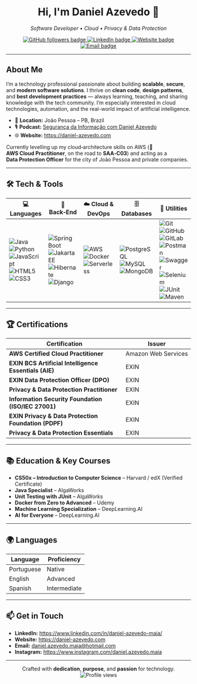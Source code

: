 <h1 align="center">Hi, I'm <strong>Daniel Azevedo</strong> 👋</h1>
<p align="center"><em>Software Developer • Cloud • Privacy & Data Protection</em></p>

<p align="center">
  <a href="https://github.com/daniel-azevedo-maia?tab=followers">
    <img src="https://img.shields.io/github/followers/daniel-azevedo-maia?label=Followers&logo=github&style=for-the-badge" alt="GitHub followers badge" />
  </a>
  <a href="https://www.linkedin.com/in/daniel-azevedo-maia/">
    <img src="https://img.shields.io/badge/LinkedIn-Daniel%20Azevedo-0A66C2?logo=linkedin&logoColor=white&style=for-the-badge" alt="LinkedIn badge" />
  </a>
  <a href="https://daniel-azevedo.com">
    <img src="https://img.shields.io/badge/Website-daniel--azevedo.com-000?logo=googlechrome&logoColor=white&style=for-the-badge" alt="Website badge" />
  </a>
  <a href="mailto:daniel.azevedo.maia@hotmail.com">
    <img src="https://img.shields.io/badge/Email-daniel.azevedo.maia@hotmail.com-D14836?logo=gmail&logoColor=white&style=for-the-badge" alt="Email badge" />
  </a>
</p>

---

## About Me

I’m a technology professional passionate about building **scalable**, **secure**, and **modern software solutions**. I thrive on **clean code**, **design patterns**, and **best development practices** — always learning, teaching, and sharing knowledge with the tech community. I’m especially interested in cloud technologies, automation, and the real-world impact of artificial intelligence.

- 📍 **Location:** João Pessoa – PB, Brazil  
- 🎙️ **Podcast:** [Segurança da Informação com Daniel Azevedo](https://open.spotify.com/show/6SicXkFtm5L6dJSC5KeHW5)  
- 🌐 **Website:** <https://daniel-azevedo.com>

Currently levelling up my cloud‑architecture skills on AWS (📜 **AWS Cloud Practitioner**, on the road to **SAA‑C03**) and acting as a **Data Protection Officer** for the city of João Pessoa and private companies.

---

## 🛠️ Tech & Tools

| 💻 Languages | 🚀 Back‑End | ☁️ Cloud & DevOps | 🗄️ Databases | 🔧 Utilities |
| --- | --- | --- | --- | --- |
| ![Java](https://img.shields.io/badge/Java-007396?logo=java&logoColor=white) ![Python](https://img.shields.io/badge/Python-3776AB?logo=python&logoColor=white) ![JavaScript](https://img.shields.io/badge/JavaScript-F7DF1E?logo=javascript&logoColor=black) ![HTML5](https://img.shields.io/badge/HTML5-E34F26?logo=html5&logoColor=white) ![CSS3](https://img.shields.io/badge/CSS3-1572B6?logo=css3&logoColor=white) | ![Spring Boot](https://img.shields.io/badge/Spring%20Boot-6DB33F?logo=springboot&logoColor=white) ![Jakarta EE](https://img.shields.io/badge/Jakarta%20EE-E76F00?logo=jakartaee&logoColor=white) ![Hibernate](https://img.shields.io/badge/Hibernate-59666C?logo=hibernate&logoColor=white) ![Django](https://img.shields.io/badge/Django-092E20?logo=django&logoColor=white) | ![AWS](https://img.shields.io/badge/AWS-232F3E?logo=amazonaws&logoColor=white) ![Docker](https://img.shields.io/badge/Docker-2496ED?logo=docker&logoColor=white) ![Serverless](https://img.shields.io/badge/Serverless-FD5750?logo=serverless&logoColor=white) | ![PostgreSQL](https://img.shields.io/badge/PostgreSQL-4169E1?logo=postgresql&logoColor=white) ![MySQL](https://img.shields.io/badge/MySQL-4479A1?logo=mysql&logoColor=white) ![MongoDB](https://img.shields.io/badge/MongoDB-47A248?logo=mongodb&logoColor=white) | ![Git](https://img.shields.io/badge/Git-F05032?logo=git&logoColor=white) ![GitHub](https://img.shields.io/badge/GitHub-181717?logo=github&logoColor=white) ![GitLab](https://img.shields.io/badge/GitLab-FC6D26?logo=gitlab&logoColor=white) ![Postman](https://img.shields.io/badge/Postman-FF6C37?logo=postman&logoColor=white) ![Swagger](https://img.shields.io/badge/Swagger-85EA2D?logo=swagger&logoColor=black) ![Selenium](https://img.shields.io/badge/Selenium-43B02A?logo=selenium&logoColor=white) ![JUnit](https://img.shields.io/badge/JUnit-25A162?logo=junit5&logoColor=white) ![Maven](https://img.shields.io/badge/Maven-C71A36?logo=apachemaven&logoColor=white) |

---

## 🏆 Certifications

| Certification | Issuer |
| --- | --- |
| **AWS Certified Cloud Practitioner** | Amazon Web Services |
| **EXIN BCS Artificial Intelligence Essentials (AIE)** | EXIN |
| **EXIN Data Protection Officer (DPO)** | EXIN |
| **Privacy & Data Protection Practitioner** | EXIN |
| **Information Security Foundation (ISO/IEC 27001)** | EXIN |
| **EXIN Privacy & Data Protection Foundation (PDPF)** | EXIN |
| **Privacy & Data Protection Essentials** | EXIN |

---

## 📚 Education & Key Courses

- **CS50x – Introduction to Computer Science** – Harvard / edX (Verified Certificate)  
- **Java Specialist** – AlgaWorks  
- **Unit Testing with JUnit** – AlgaWorks  
- **Docker from Zero to Advanced** – Udemy  
- **Machine Learning Specialization** – DeepLearning.AI  
- **AI for Everyone** – DeepLearning.AI  

---

## 🌍 Languages

| Language | Proficiency |
| --- | --- |
| Portuguese | Native |
| English | Advanced |
| Spanish | Intermediate |

---

## 📫 Get in Touch

- **LinkedIn:** <https://www.linkedin.com/in/daniel-azevedo-maia/>  
- **Website:** <https://daniel-azevedo.com>  
- **Email:** daniel.azevedo.maia@hotmail.com  
- **Instagram:** <https://www.instagram.com/daniel.azevedo.maia>

---

<p align="center">
  Crafted with <strong>dedication</strong>, <strong>purpose</strong>, and <strong>passion</strong> for technology.<br/>
  <img src="https://komarev.com/ghpvc/?username=daniel-azevedo-maia&style=flat-square&label=Profile+Views" alt="Profile views" />
</p>
